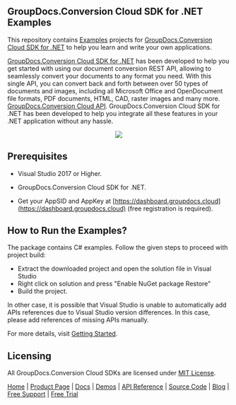 ## GroupDocs.Conversion Cloud SDK for .NET Examples
This repository contains [Examples](Examples) projects for [GroupDocs.Conversion Cloud SDK for .NET](https://github.com/groupdocs-conversion-cloud/groupdocs-conversion-cloud-dotnet) to help you learn and write your own applications.


[GroupDocs.Conversion Cloud SDK for .NET](https://products.groupdocs.cloud/conversion/net) has been developed to help you get started with using our document conversion REST API, allowing to seamlessly convert your documents to any format you need. With this single API, you can convert back and forth between over 50 types of documents and images, including all Microsoft Office and OpenDocument file formats, PDF documents, HTML, CAD, raster images and many more.
[GroupDocs.Conversion Cloud API](https://products.groupdocs.cloud/conversion). GroupDocs.Conversion Cloud SDK for .NET has been developed to help you integrate all these features in your .NET application without any hassle.

<p align="center">
  <a title="Download complete GroupDocs.Conversion Cloud SDK .NET Example source code" href="https://github.com/groupdocs-conversion-cloud/groupdocs-conversion-cloud-dotnet-samples/archive/master.zip">
	<img src="https://raw.github.com/AsposeExamples/java-examples-dashboard/master/images/downloadZip-Button-Large.png" />
  </a>
</p>

## Prerequisites

+ Visual Studio 2017 or Higher.

+ GroupDocs.Conversion Cloud SDK for .NET.

+ Get your AppSID and AppKey at [https://dashboard.groupdocs.cloud](https://dashboard.groupdocs.cloud) (free registration is required).

## How to Run the Examples?

The package contains C# examples. Follow the given steps to proceed with project build:

* Extract the downloaded project and open the solution file in Visual Studio
* Right click on solution and press "Enable NuGet package Restore"
* Build the project.

In other case, it is possible that Visual Studio is unable to automatically add APIs references due to Visual Studio version differences. In this case, please add references of missing APIs manually.

For more details, visit  [Getting Started](https://docs.groupdocs.cloud/conversion/getting-started/).

## Licensing
All GroupDocs.Conversion Cloud SDKs are licensed under [MIT License](LICENSE).

[Home](https://www.groupdocs.cloud/) | [Product Page](https://products.groupdocs.cloud/conversion/net) | [Docs](https://docs.groupdocs.cloud/conversion/) | [Demos](https://products.groupdocs.app/conversion/family) | [API Reference](https://apireference.groupdocs.cloud/conversion/) | [Source Code](https://github.com/groupdocs-conversion-cloud/groupdocs-conversion-cloud-dotnet) | [Blog](https://blog.groupdocs.cloud/category/conversion/) | [Free Support](https://forum.groupdocs.cloud/c/conversion) | [Free Trial](https://purchase.groupdocs.cloud/trial)
